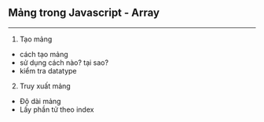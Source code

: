 ## Mảng trong Javascript - Array

---

1. Tạo mảng

- cách tạo mảng
- sử dụng cách nào? tại sao?
- kiểm tra datatype

2. Truy xuất mảng

- Độ dài mảng
- Lấy phần tử theo index
